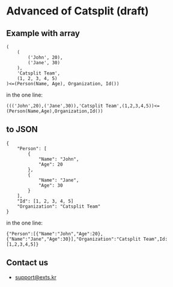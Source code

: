 # Advanced of Catsplit (draft)

## Example with array
```
(
    (
        ('John', 20),
        ('Jane', 30)
    ),
    'Catsplit Team',
    (1, 2, 3, 4, 5)
)<=(Person(Name, Age), Organization, Id())
```

in the one line:

`((('John',20),('Jane',30)),'Catsplit Team',(1,2,3,4,5))<=(Person(Name,Age),Organization,Id())`

## to JSON
```
{
    "Person": [
        {
            "Name": "John",
            "Age": 20
        },
        {
            "Name": "Jane",
            "Age": 30
        }
    ],
    "Id": [1, 2, 3, 4, 5]
    "Organization": "Catsplit Team"
}
```

in the one line:

`{"Person":[{"Name":"John","Age":20},{"Name":"Jane","Age":30}],"Organization":"Catsplit Team",Id:[1,2,3,4,5]}`

## Contact us
- support@exts.kr
